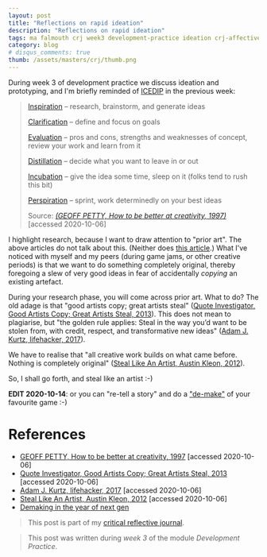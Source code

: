 ```yaml
---
layout: post
title: "Reflections on rapid ideation"
description: "Reflections on rapid ideation"
tags: ma falmouth crj week3 development-practice ideation crj-affective
category: blog
# disqus_comments: true
thumb: /assets/masters/crj/thumb.png
---
```


During week 3 of development practice we discuss ideation and prototyping, and I'm briefly reminded of [ICEDIP](https://flex.falmouth.ac.uk/courses/872/pages/week-2-what-is-creativity?module_item_id=44797) in the previous week:

> [Inspiration](http://geoffpetty.com/creativity/inspiration/) – <span class="highlight">research</span>, brainstorm, and generate ideas
> 
> [Clarification](http://geoffpetty.com/creativity/clarification/) – define and focus on goals
> 
> [Evaluation](http://geoffpetty.com/creativity/evaluation/) – pros and cons, strengths and weaknesses of concept, review your work and learn from it
> 
> [Distillation](http://geoffpetty.com/creativity/distillation/) – decide what you want to leave in or out
> 
> [Incubation](http://geoffpetty.com/creativity/incubation/) – give the idea some time, sleep on it (folks tend to rush this bit)
> 
> [Perspiration](http://geoffpetty.com/creativity/perspiration/) – sprint, work determinedly on your best ideas 
>
> Source: [*(GEOFF PETTY, How to be better at creativity, 1997)*](http://geoffpetty.com/creativity/) [accessed 2020-10-06]

I highlight research, because I want to draw attention to "prior art". The above articles do not talk about this. (Neither does [this article](https://getlevelten.com/blog/reneed/icedip).) What I've noticed with myself and my peers (during game jams, or other creative periods) is that we want to do something completely original, thereby foregoing a slew of very good ideas in fear of accidentally _copying_ an existing artefact.
 
During your research phase, you will come across prior art. What to do? The old adage is that "good artists copy; great artists steal" ([Quote Investigator, Good Artists Copy; Great Artists Steal, 2013](https://quoteinvestigator.com/2013/03/06/artists-steal/)). This does not mean to plagiarise, but "the golden rule applies: Steal in the way you’d want to be stolen from, with credit, respect, and transformative new ideas" ([Adam J. Kurtz, lifehacker, 2017](https://lifehacker.com/an-artist-explains-what-great-artists-steal-really-me-1818808264)).

We have to realise that "all creative work builds on what came before. Nothing is completely original" ([Steal Like An Artist, Austin Kleon, 2012](https://austinkleon.com/steal/)).

So, I shall go forth, and steal like an artist :-)

**EDIT 2020-10-14**: or you can "re-tell a story" and do a ["de-make"](https://www.eurogamer.net/articles/2020-10-02-the-power-of-demakes-in-the-year-of-next-gen) of your favourite game :-)

# References

- [GEOFF PETTY, How to be better at creativity, 1997](http://geoffpetty.com/creativity/) [accessed 2020-10-06]
- [Quote Investigator, Good Artists Copy; Great Artists Steal, 2013](https://quoteinvestigator.com/2013/03/06/artists-steal/) [accessed 2020-10-06]
- [Adam J. Kurtz, lifehacker, 2017](https://lifehacker.com/an-artist-explains-what-great-artists-steal-really-me-1818808264) [accessed 2020-10-06]
- [Steal Like An Artist, Austin Kleon, 2012](https://austinkleon.com/steal/) [accessed 2020-10-06]
- [Demaking in the year of next gen](https://www.eurogamer.net/articles/2020-10-02-the-power-of-demakes-in-the-year-of-next-gen)






> This post is part of my [critical reflective journal](/tags#crj).

> This post was written during _week 3_ of the module _Development Practice_.
